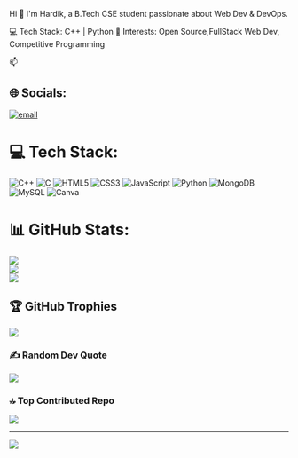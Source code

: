 Hi 👋 I'm Hardik, a B.Tech CSE student passionate about Web Dev & DevOps.

💻 Tech Stack: C++ | Python 
🚀 Interests: Open Source,FullStack Web Dev, Competitive Programming
<!-- Let's connect: [LinkedIn] [Portfolio]-->📫

## 🌐 Socials:
[![email](https://img.shields.io/badge/Email-D14836?logo=gmail&logoColor=white)](mailto:pandeyhardik104@gmail.com) 

# 💻 Tech Stack:
![C++](https://img.shields.io/badge/c++-%2300599C.svg?style=for-the-badge&logo=c%2B%2B&logoColor=white) ![C](https://img.shields.io/badge/c-%2300599C.svg?style=for-the-badge&logo=c&logoColor=white) ![HTML5](https://img.shields.io/badge/html5-%23E34F26.svg?style=for-the-badge&logo=html5&logoColor=white) ![CSS3](https://img.shields.io/badge/css3-%231572B6.svg?style=for-the-badge&logo=css3&logoColor=white) ![JavaScript](https://img.shields.io/badge/javascript-%23323330.svg?style=for-the-badge&logo=javascript&logoColor=%23F7DF1E) ![Python](https://img.shields.io/badge/python-3670A0?style=for-the-badge&logo=python&logoColor=ffdd54) ![MongoDB](https://img.shields.io/badge/MongoDB-%234ea94b.svg?style=for-the-badge&logo=mongodb&logoColor=white) ![MySQL](https://img.shields.io/badge/mysql-4479A1.svg?style=for-the-badge&logo=mysql&logoColor=white) ![Canva](https://img.shields.io/badge/Canva-%2300C4CC.svg?style=for-the-badge&logo=Canva&logoColor=white)
# 📊 GitHub Stats:
![](https://github-readme-stats.vercel.app/api?username=hardikpandey46&theme=radical&hide_border=false&include_all_commits=false&count_private=false)<br/>
![](https://nirzak-streak-stats.vercel.app/?user=hardikpandey46&theme=radical&hide_border=false)<br/>
![](https://github-readme-stats.vercel.app/api/top-langs/?username=hardikpandey46&theme=radical&hide_border=false&include_all_commits=false&count_private=false&layout=compact)

## 🏆 GitHub Trophies
![](https://github-profile-trophy.vercel.app/?username=hardikpandey46&theme=radical&no-frame=true&no-bg=true&margin-w=4)

### ✍️ Random Dev Quote
![](https://quotes-github-readme.vercel.app/api?type=horizontal&theme=radical)

### 🔝 Top Contributed Repo
![](https://github-contributor-stats.vercel.app/api?username=hardikpandey46&limit=5&theme=radical&combine_all_yearly_contributions=true)

---
[![](https://visitcount.itsvg.in/api?id=hardikpandey46&icon=9&color=4)](https://visitcount.itsvg.in)

<!-- Proudly created with GPRM ( https://gprm.itsvg.in ) -->
